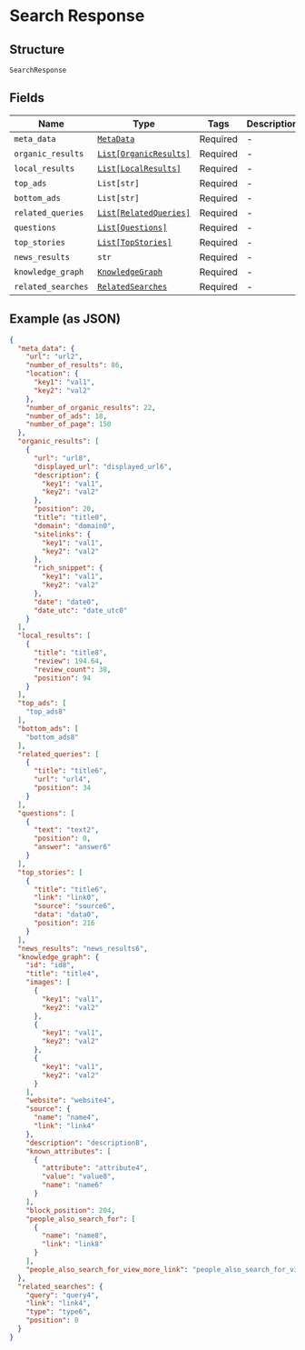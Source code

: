 
# Search Response

## Structure

`SearchResponse`

## Fields

| Name | Type | Tags | Description |
|  --- | --- | --- | --- |
| `meta_data` | [`MetaData`](../../doc/models/meta-data.md) | Required | - |
| `organic_results` | [`List[OrganicResults]`](../../doc/models/organic-results.md) | Required | - |
| `local_results` | [`List[LocalResults]`](../../doc/models/local-results.md) | Required | - |
| `top_ads` | `List[str]` | Required | - |
| `bottom_ads` | `List[str]` | Required | - |
| `related_queries` | [`List[RelatedQueries]`](../../doc/models/related-queries.md) | Required | - |
| `questions` | [`List[Questions]`](../../doc/models/questions.md) | Required | - |
| `top_stories` | [`List[TopStories]`](../../doc/models/top-stories.md) | Required | - |
| `news_results` | `str` | Required | - |
| `knowledge_graph` | [`KnowledgeGraph`](../../doc/models/knowledge-graph.md) | Required | - |
| `related_searches` | [`RelatedSearches`](../../doc/models/related-searches.md) | Required | - |

## Example (as JSON)

```json
{
  "meta_data": {
    "url": "url2",
    "number_of_results": 86,
    "location": {
      "key1": "val1",
      "key2": "val2"
    },
    "number_of_organic_results": 22,
    "number_of_ads": 18,
    "number_of_page": 150
  },
  "organic_results": [
    {
      "url": "url8",
      "displayed_url": "displayed_url6",
      "description": {
        "key1": "val1",
        "key2": "val2"
      },
      "position": 20,
      "title": "title0",
      "domain": "domain0",
      "sitelinks": {
        "key1": "val1",
        "key2": "val2"
      },
      "rich_snippet": {
        "key1": "val1",
        "key2": "val2"
      },
      "date": "date0",
      "date_utc": "date_utc0"
    }
  ],
  "local_results": [
    {
      "title": "title8",
      "review": 194.64,
      "review_count": 38,
      "position": 94
    }
  ],
  "top_ads": [
    "top_ads8"
  ],
  "bottom_ads": [
    "bottom_ads8"
  ],
  "related_queries": [
    {
      "title": "title6",
      "url": "url4",
      "position": 34
    }
  ],
  "questions": [
    {
      "text": "text2",
      "position": 0,
      "answer": "answer6"
    }
  ],
  "top_stories": [
    {
      "title": "title6",
      "link": "link0",
      "source": "source6",
      "data": "data0",
      "position": 216
    }
  ],
  "news_results": "news_results6",
  "knowledge_graph": {
    "id": "id8",
    "title": "title4",
    "images": [
      {
        "key1": "val1",
        "key2": "val2"
      },
      {
        "key1": "val1",
        "key2": "val2"
      },
      {
        "key1": "val1",
        "key2": "val2"
      }
    ],
    "website": "website4",
    "source": {
      "name": "name4",
      "link": "link4"
    },
    "description": "description8",
    "known_attributes": [
      {
        "attribute": "attribute4",
        "value": "value8",
        "name": "name6"
      }
    ],
    "block_position": 204,
    "people_also_search_for": [
      {
        "name": "name8",
        "link": "link8"
      }
    ],
    "people_also_search_for_view_more_link": "people_also_search_for_view_more_link0"
  },
  "related_searches": {
    "query": "query4",
    "link": "link4",
    "type": "type6",
    "position": 0
  }
}
```

